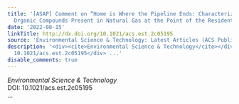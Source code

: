 ```yaml
---
title: '[ASAP] Comment on “Home is Where the Pipeline Ends: Characterization of Volatile
  Organic Compounds Present in Natural Gas at the Point of the Residential End User”'
date: '2022-08-15'
linkTitle: http://dx.doi.org/10.1021/acs.est.2c05195
source: 'Environmental Science & Technology: Latest Articles (ACS Publications)'
description: '<div><cite>Environmental Science & Technology</cite></div><div>DOI:
  10.1021/acs.est.2c05195</div> ...'
disable_comments: true
---
```

<div><cite>Environmental Science & Technology</cite></div><div>DOI: 10.1021/acs.est.2c05195</div> ...
